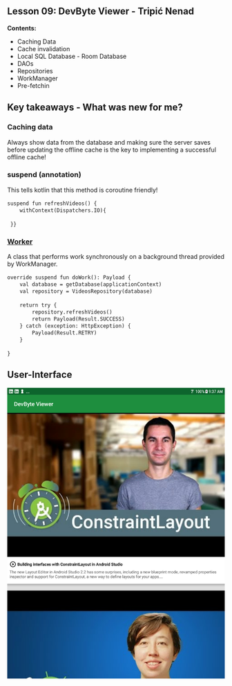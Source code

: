 ﻿##	﻿Lesson 09: DevByte Viewer - Tripi&#x0107; Nenad

**Contents:**

 - Caching Data
 - Cache invalidation
 - Local SQL Database - Room Database
 - DAOs
 - Repositories
 - WorkManager
 - Pre-fetchin


## Key takeaways - What was new for me?



### Caching data
Always show data from the database and making sure the server saves before updating the offline cache is the key to implementing a successful offline cache!




### suspend (annotation)
This tells kotlin that this method is coroutine friendly!
```
suspend fun refreshVideos() {  
    withContext(Dispatchers.IO){  
  
 }}
```




### [Worker](https://developer.android.com/reference/androidx/work/Worker)
A class that performs work synchronously on a background thread provided by WorkManager.

```
override suspend fun doWork(): Payload {  
    val database = getDatabase(applicationContext)  
    val repository = VideosRepository(database)  
  
    return try {  
        repository.refreshVideos()  
        return Payload(Result.SUCCESS)  
    } catch (exception: HttpException) {  
        Payload(Result.RETRY)  
    }  
  
}
```




## User-Interface
![alt text](screenshots/devbyte-homescreen.png)


